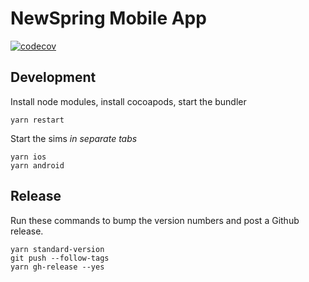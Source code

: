 # NewSpring Mobile App

[![codecov](https://codecov.io/gh/NewSpring/corinth/branch/develop/graph/badge.svg)](https://codecov.io/gh/NewSpring/corinth)

## Development

Install node modules, install cocoapods, start the bundler

```
yarn restart
```

Start the sims *in separate tabs*

```
yarn ios
yarn android
```

## Release

Run these commands to bump the version numbers and post a Github release.

```
yarn standard-version
git push --follow-tags
yarn gh-release --yes
```
